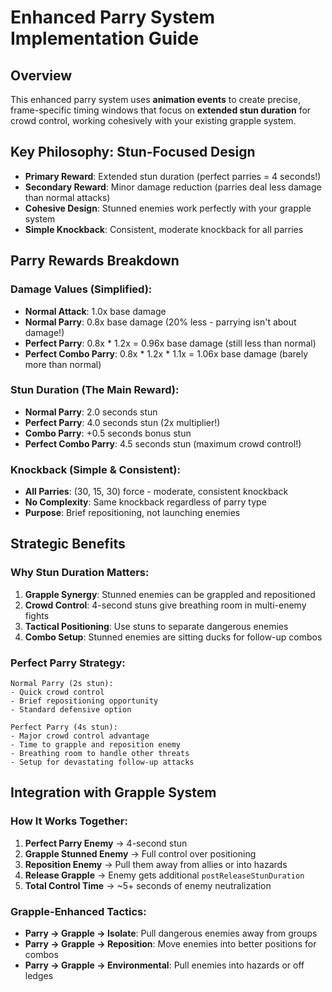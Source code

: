 # Enhanced Parry System Implementation Guide

## Overview
This enhanced parry system uses **animation events** to create precise, frame-specific timing windows that focus on **extended stun duration** for crowd control, working cohesively with your existing grapple system.

## Key Philosophy: Stun-Focused Design
- **Primary Reward**: Extended stun duration (perfect parries = 4 seconds!)
- **Secondary Reward**: Minor damage reduction (parries deal less damage than normal attacks)
- **Cohesive Design**: Stunned enemies work perfectly with your grapple system
- **Simple Knockback**: Consistent, moderate knockback for all parries

## Parry Rewards Breakdown

### Damage Values (Simplified):
- **Normal Attack**: 1.0x base damage
- **Normal Parry**: 0.8x base damage (20% less - parrying isn't about damage!)
- **Perfect Parry**: 0.8x * 1.2x = 0.96x base damage (still less than normal)
- **Perfect Combo Parry**: 0.8x * 1.2x * 1.1x = 1.06x base damage (barely more than normal)

### Stun Duration (The Main Reward):
- **Normal Parry**: 2.0 seconds stun
- **Perfect Parry**: 4.0 seconds stun (2x multiplier!)
- **Combo Parry**: +0.5 seconds bonus stun
- **Perfect Combo Parry**: 4.5 seconds stun (maximum crowd control!)

### Knockback (Simple & Consistent):
- **All Parries**: (30, 15, 30) force - moderate, consistent knockback
- **No Complexity**: Same knockback regardless of parry type
- **Purpose**: Brief repositioning, not launching enemies

## Strategic Benefits

### Why Stun Duration Matters:
1. **Grapple Synergy**: Stunned enemies can be grappled and repositioned
2. **Crowd Control**: 4-second stuns give breathing room in multi-enemy fights  
3. **Tactical Positioning**: Use stuns to separate dangerous enemies
4. **Combo Setup**: Stunned enemies are sitting ducks for follow-up combos

### Perfect Parry Strategy:
```
Normal Parry (2s stun):
- Quick crowd control
- Brief repositioning opportunity
- Standard defensive option

Perfect Parry (4s stun):
- Major crowd control advantage
- Time to grapple and reposition enemy
- Breathing room to handle other threats
- Setup for devastating follow-up attacks
```

## Integration with Grapple System

### How It Works Together:
1. **Perfect Parry Enemy** → 4-second stun
2. **Grapple Stunned Enemy** → Full control over positioning
3. **Reposition Enemy** → Pull them away from allies or into hazards
4. **Release Grapple** → Enemy gets additional `postReleaseStunDuration` 
5. **Total Control Time** → ~5+ seconds of enemy neutralization

### Grapple-Enhanced Tactics:
- **Parry → Grapple → Isolate**: Pull dangerous enemies away from groups
- **Parry → Grapple → Reposition**: Move enemies into better positions for combos
- **Parry → Grapple → Environmental**: Pull enemies into hazards or off ledges 